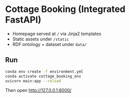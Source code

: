 # Cottage Booking (Integrated FastAPI)
- Homepage served at `/` via Jinja2 templates
- Static assets under `/static`
- RDF ontology + dataset under `data/`
## Run
```bash
conda env create -f environment.yml
conda activate cottage_booking_env
uvicorn main:app --reload
```
Then open http://127.0.0.1:8000/
